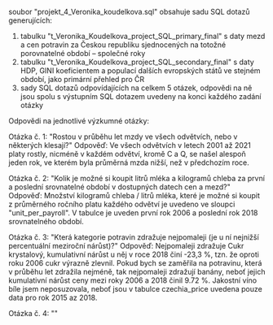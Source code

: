 soubor "projekt_4_Veronika_koudelkova.sql" obsahuje sadu SQL dotazů generujících:
1. tabulku "t_Veronika_Koudelkova_project_SQL_primary_final" s daty mezd a cen potravin za Českou republiku sjednocených na totožné porovnatelné období – společné roky
2. tabulku "t_Veronika_Koudelkova_project_SQL_secondary_final" s daty HDP, GINI koeficientem a populací dalších evropských států ve stejném období, jako primární přehled pro ČR
3. sady SQL dotazů odpovídajících na celkem 5 otázek, odpovědi na ně jsou spolu s výstupním SQL dotazem uvedeny na konci každého zadání otázky

Odpovědi na jednotlivé výzkumné otázky:

Otázka č. 1: "Rostou v průběhu let mzdy ve všech odvětvích, nebo v některých klesají?"
Odpověď: Ve všech odvětvích v letech 2001 až 2021 platy rostly, nicméně v každém odvětví, kromě C a Q, se našel alespoň jeden rok, ve kterém byla průměrná mzda nižší, než v předchozím roce.

Otázka č. 2: "Kolik je možné si koupit litrů mléka a kilogramů chleba za první a poslední srovnatelné období v dostupných datech cen a mezd?"
Odpověď: Množství kilogramů chleba / litrů mléka, které je možné si koupit z průměrného ročního platu každého odvětví je uvedeno ve sloupci "unit_per_payroll".
         V tabulce je uveden první rok 2006 a poslední rok 2018 srovnatelného období.

Otázka č. 3: "Která kategorie potravin zdražuje nejpomaleji (je u ní nejnižší percentuální meziroční nárůst)?"
Odpověď: Nejpomaleji zdražuje Cukr krystalový, kumulativní nárůst u něj v roce 2018 činí -23,3 %, tzn. že oproti roku 2006 cukr výrazně zlevnil.
         Pokud bych se zaměřila na potravinu, která v průběhu let zdražila nejméně, tak nejpomaleji zdražují banány, neboť jejich kumulativní nárůst ceny mezi roky 2006 a 2018 činil 9.72 %.
         Jakostní víno bíle jsem neposuzovala, neboť jsou v tabulce czechia_price uvedena pouze data pro rok 2015 az 2018.

Otázka č. 4: ""
